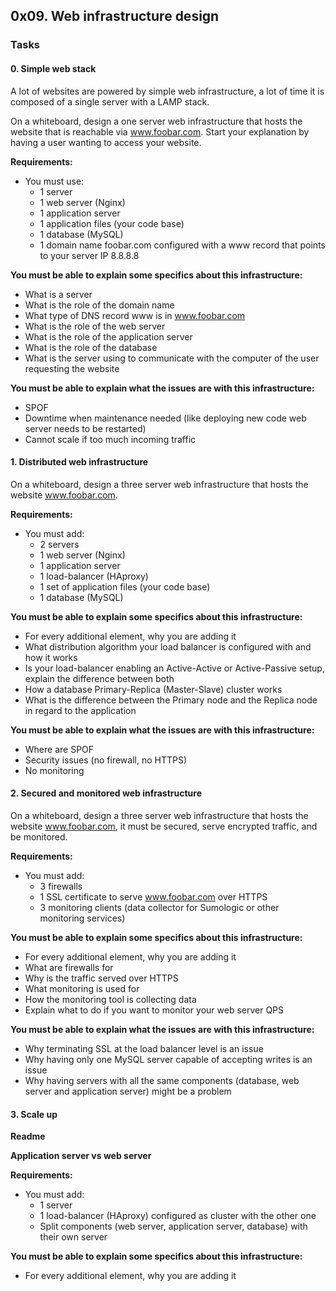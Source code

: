 ## 0x09. Web infrastructure design

### Tasks

#### 0. Simple web stack

A lot of websites are powered by simple web infrastructure, a lot of time it is composed of a single server with a LAMP stack.

On a whiteboard, design a one server web infrastructure that hosts the website that is reachable via www.foobar.com. Start your explanation by having a user wanting to access your website.

**Requirements:**

- You must use:
    - 1 server
    - 1 web server (Nginx)
    - 1 application server
    - 1 application files (your code base)
    - 1 database (MySQL)
    - 1 domain name foobar.com configured with a www record that points to your server IP 8.8.8.8

**You must be able to explain some specifics about this infrastructure:**

- What is a server
- What is the role of the domain name
- What type of DNS record www is in www.foobar.com
- What is the role of the web server
- What is the role of the application server
- What is the role of the database
- What is the server using to communicate with the computer of the user requesting the website

**You must be able to explain what the issues are with this infrastructure:**

- SPOF
- Downtime when maintenance needed (like deploying new code web server needs to be restarted)
- Cannot scale if too much incoming traffic

#### 1. Distributed web infrastructure

On a whiteboard, design a three server web infrastructure that hosts the website www.foobar.com.

**Requirements:**

- You must add:
    - 2 servers
    - 1 web server (Nginx)
    - 1 application server
    - 1 load-balancer (HAproxy)
    - 1 set of application files (your code base)
    - 1 database (MySQL)

**You must be able to explain some specifics about this infrastructure:**

- For every additional element, why you are adding it
- What distribution algorithm your load balancer is configured with and how it works
- Is your load-balancer enabling an Active-Active or Active-Passive setup, explain the difference between both
- How a database Primary-Replica (Master-Slave) cluster works
- What is the difference between the Primary node and the Replica node in regard to the application

**You must be able to explain what the issues are with this infrastructure:**

- Where are SPOF
- Security issues (no firewall, no HTTPS)
- No monitoring

#### 2. Secured and monitored web infrastructure

On a whiteboard, design a three server web infrastructure that hosts the website www.foobar.com, it must be secured, serve encrypted traffic, and be monitored.

**Requirements:**

- You must add:
    - 3 firewalls
    - 1 SSL certificate to serve www.foobar.com over HTTPS
    - 3 monitoring clients (data collector for Sumologic or other monitoring services)

**You must be able to explain some specifics about this infrastructure:**

- For every additional element, why you are adding it
- What are firewalls for
- Why is the traffic served over HTTPS
- What monitoring is used for
- How the monitoring tool is collecting data
- Explain what to do if you want to monitor your web server QPS

**You must be able to explain what the issues are with this infrastructure:**

- Why terminating SSL at the load balancer level is an issue
- Why having only one MySQL server capable of accepting writes is an issue
- Why having servers with all the same components (database, web server and application server) might be a problem

#### 3. Scale up

**Readme**

**Application server vs web server**

**Requirements:**

- You must add:
    - 1 server
    - 1 load-balancer (HAproxy) configured as cluster with the other one
    - Split components (web server, application server, database) with their own server

**You must be able to explain some specifics about this infrastructure:**

- For every additional element, why you are adding it

